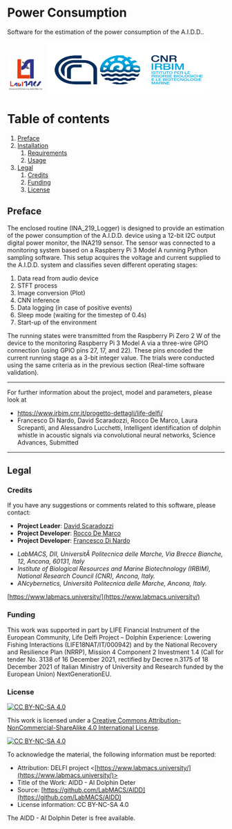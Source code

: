 # Power Consumption
Software for the estimation of the power consumption of the A.I.D.D..

<p float="left">
<img src="https://github.com/LabMACS/AIDD/blob/main/images/Extended_Logo.png" width="85" height="85">
<img src="https://github.com/LabMACS/AIDD/blob/main/images/CNR-IRBIM_colori.png" width="380" height="120">
</p>

# Table of contents
1. [Preface](#preface)
2. [Installation](#installation)
    1. [Requirements](#requirements)
    2. [Usage](#run)
3. [Legal](#legal)
    1. [Credits](#credits)
    2. [Funding](#funding) 
    3. [License](#license)
     

## Preface <a name="preface"></a>
The enclosed routine (INA_219_Logger) is designed to provide an estimation of the power consumption of the A.I.D.D. device using a 12-bit I2C output digital power monitor, the INA219 sensor. The sensor was connected to a monitoring system based on a Raspberry Pi 3 Model A running Python sampling software. This setup acquires the voltage and current supplied to the A.I.D.D. system and classifies seven different operating stages: 

1.	Data read from audio device 
2.	STFT process
3.	Image conversion (Plot)
4.	CNN inference
5.	Data logging (in case of positive events)
6.	Sleep mode (waiting for the timestep of 0.4s)
7.	Start-up of the environment

The running states were transmitted from the Raspberry Pi Zero 2 W of the device to the monitoring Raspberry Pi 3 Model A via a three-wire GPIO connection (using GPIO pins 27, 17, and 22). These pins encoded the current running stage as a 3-bit integer value. The trials were conducted using the same criteria as in the previous section (Real-time software validation). 

  
***
For further information about the project, model and parameters, please look at 
- https://www.irbim.cnr.it/progetto-dettagli/life-delfi/
- Francesco Di Nardo, David Scaradozzi, Rocco De Marco, Laura Screpanti, and Alessandro Lucchetti, Intelligent identification of dolphin whistle in acoustic signals via convolutional neural networks, Science Advances, Submitted
***


## Legal <a name="legal"></a>
### Credits <a name="credits"></a>
If you have any suggestions or comments related to this software, please contact:
* **Project Leader**: [David Scaradozzi](mailto:d.scaradozzi@univpm.it)
* **Project Developer**: [Rocco De Marco](mailto:rocco.demarco@cnr.it)
* **Project Developer**: [Francesco Di Nardo](mailto:f.dinardo@univpm.it)

- *LabMACS, DII, UniversitÃ  Politecnica delle Marche, Via Brecce Bianche, 12, Ancona, 60131, Italy*
- *Institute of Biological Resources and Marine Biotechnology (IRBIM), National Research Council (CNR), Ancona, Italy.*
- *ANcybernetics, Università Politecnica delle Marche, Ancona, Italy.*

[https://www.labmacs.university/](https://www.labmacs.university/)

### Funding <a name="funding"></a> 
This work was supported in part by LIFE Financial Instrument of the European Community, Life Delfi Project – Dolphin Experience: Lowering Fishing Interactions (LIFE18NAT/IT/000942) and by the National Recovery and Resilience Plan (NRRP), Mission 4 Component 2 Investment 1.4 (Call for tender No. 3138 of 16 December 2021, rectified by Decree n.3175 of 18 December 2021 of Italian Ministry of University and Research funded by the European Union) NextGenerationEU.

### License <a name="license"></a>
[![CC BY-NC-SA 4.0][cc-by-nc-sa-shield]][cc-by-nc-sa]

This work is licensed under a
[Creative Commons Attribution-NonCommercial-ShareAlike 4.0 International License][cc-by-nc-sa].

[![CC BY-NC-SA 4.0][cc-by-nc-sa-image]][cc-by-nc-sa]

[cc-by-nc-sa]: http://creativecommons.org/licenses/by-nc-sa/4.0/
[cc-by-nc-sa-image]: https://licensebuttons.net/l/by-nc-sa/4.0/88x31.png
[cc-by-nc-sa-shield]: https://img.shields.io/badge/License-CC%20BY--NC--SA%204.0-lightgrey.svg

To acknowledge the material, the following information must be reported:
* Attribution: DELFI project
             <[https://www.labmacs.university/](https://www.labmacs.university/)> 
* Title of the Work: AIDD - AI Dolphin Deter 
* Source: [https://github.com/LabMACS/AIDD](https://github.com/LabMACS/AIDD)
* License information: CC BY-NC-SA 4.0

The AIDD - AI Dolphin Deter is free available.

